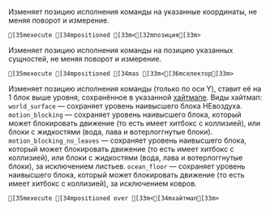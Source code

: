 Изменяет позицию исполнения команды на указанные координаты, не меняя поворот и измерение.
```ansi
[35mexecute [34mpositioned [33m<[32mпозиция[33m>
```
Изменяет позицию исполнения команды на позицию указанных сущностей, не меняя поворот и измерение.
```ansi
[35mexecute [34mpositioned [34mas [33m<[36mселектор[33m>
```
Изменяет позицию исполнения команды (только по оси Y), ставит её на 1 блок выше уровня, сохранённое в указанной [хайтмапе](https://minecraft.wiki/w/Heightmap).
Виды хайтмап:
`world_surface` — сохраняет уровень наивысшего блока НЕвоздуха.
`motion_blocking` — сохраняет уровень наивысшего блока, который может блокировать движение (то есть имеет хитбокс с коллизией), или блоки с жидкостями (вода, лава и вотерлоггнутые блоки).
`motion_blocking_no_leaves` — сохраняет уровень наивысшего блока, который может блокировать движение (то есть имеет хитбокс с коллизией), или блоки с жидкостями (вода, лава и вотерлоггнутые блоки), за исключением листьев.
`ocean_floor` — сохраняет уровень наивысшего блока, который может блокировать движение (то есть имеет хитбокс с коллизией), за исключением ковров.
```ansi
[35mexecute [34mpositioned over [33m<[34mхайтмап[33m>
```